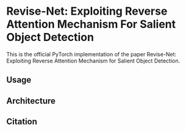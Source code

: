 # Revise-Net: Exploiting Reverse Attention Mechanism For Salient Object Detection

This is the official PyTorch implementation of the paper Revise-Net: Exploiting Reverse Attention Mechanism for Salient Object Detection.

## Usage

## Architecture

## Citation
 
